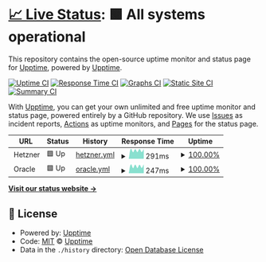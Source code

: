 # [📈 Live Status](https://upptime.github.io/upptime): <!--live status--> **🟩 All systems operational**

This repository contains the open-source uptime monitor and status page for [Upptime](https://upptime.js.org), powered by [Upptime](https://github.com/upptime/upptime).

[![Uptime CI](https://github.com/stiefel1234eu/upptime/workflows/Uptime%20CI/badge.svg)](https://github.com/stiefel1234eu/upptime/actions?query=workflow%3A%22Uptime+CI%22)
[![Response Time CI](https://github.com/stiefel1234eu/upptime/workflows/Response%20Time%20CI/badge.svg)](https://github.com/stiefel1234eu/upptime/actions?query=workflow%3A%22Response+Time+CI%22)
[![Graphs CI](https://github.com/stiefel1234eu/upptime/workflows/Graphs%20CI/badge.svg)](https://github.com/stiefel1234eu/upptime/actions?query=workflow%3A%22Graphs+CI%22)
[![Static Site CI](https://github.com/stiefel1234eu/upptime/workflows/Static%20Site%20CI/badge.svg)](https://github.com/stiefel1234eu/upptime/actions?query=workflow%3A%22Static+Site+CI%22)
[![Summary CI](https://github.com/stiefel1234eu/upptime/workflows/Summary%20CI/badge.svg)](https://github.com/stiefel1234eu/upptime/actions?query=workflow%3A%22Summary+CI%22)

With [Upptime](https://upptime.js.org), you can get your own unlimited and free uptime monitor and status page, powered entirely by a GitHub repository. We use [Issues](https://github.com/upptime/upptime/issues) as incident reports, [Actions](https://github.com/stiefel1234eu/upptime/actions) as uptime monitors, and [Pages](https://upptime.github.io/upptime) for the status page.

<!--start: status pages-->
<!-- This summary is generated by Upptime (https://github.com/upptime/upptime) -->
<!-- Do not edit this manually, your changes will be overwritten -->
<!-- prettier-ignore -->
| URL | Status | History | Response Time | Uptime |
| --- | ------ | ------- | ------------- | ------ |
| <img alt="" src="https://icons.duckduckgo.com/ip3/null.ico" height="13"> Hetzner | 🟩 Up | [hetzner.yml](https://github.com/Stiefel1234eu/upptime/commits/HEAD/history/hetzner.yml) | <details><summary><img alt="Response time graph" src="./graphs/hetzner/response-time-week.png" height="20"> 291ms</summary><br><a href="https://stiefel1234eu.github.io/upptime/history/hetzner"><img alt="Response time 294" src="https://img.shields.io/endpoint?url=https%3A%2F%2Fraw.githubusercontent.com%2FStiefel1234eu%2Fupptime%2FHEAD%2Fapi%2Fhetzner%2Fresponse-time.json"></a><br><a href="https://stiefel1234eu.github.io/upptime/history/hetzner"><img alt="24-hour response time 331" src="https://img.shields.io/endpoint?url=https%3A%2F%2Fraw.githubusercontent.com%2FStiefel1234eu%2Fupptime%2FHEAD%2Fapi%2Fhetzner%2Fresponse-time-day.json"></a><br><a href="https://stiefel1234eu.github.io/upptime/history/hetzner"><img alt="7-day response time 291" src="https://img.shields.io/endpoint?url=https%3A%2F%2Fraw.githubusercontent.com%2FStiefel1234eu%2Fupptime%2FHEAD%2Fapi%2Fhetzner%2Fresponse-time-week.json"></a><br><a href="https://stiefel1234eu.github.io/upptime/history/hetzner"><img alt="30-day response time 305" src="https://img.shields.io/endpoint?url=https%3A%2F%2Fraw.githubusercontent.com%2FStiefel1234eu%2Fupptime%2FHEAD%2Fapi%2Fhetzner%2Fresponse-time-month.json"></a><br><a href="https://stiefel1234eu.github.io/upptime/history/hetzner"><img alt="1-year response time 294" src="https://img.shields.io/endpoint?url=https%3A%2F%2Fraw.githubusercontent.com%2FStiefel1234eu%2Fupptime%2FHEAD%2Fapi%2Fhetzner%2Fresponse-time-year.json"></a></details> | <details><summary><a href="https://stiefel1234eu.github.io/upptime/history/hetzner">100.00%</a></summary><a href="https://stiefel1234eu.github.io/upptime/history/hetzner"><img alt="All-time uptime 100.00%" src="https://img.shields.io/endpoint?url=https%3A%2F%2Fraw.githubusercontent.com%2FStiefel1234eu%2Fupptime%2FHEAD%2Fapi%2Fhetzner%2Fuptime.json"></a><br><a href="https://stiefel1234eu.github.io/upptime/history/hetzner"><img alt="24-hour uptime 100.00%" src="https://img.shields.io/endpoint?url=https%3A%2F%2Fraw.githubusercontent.com%2FStiefel1234eu%2Fupptime%2FHEAD%2Fapi%2Fhetzner%2Fuptime-day.json"></a><br><a href="https://stiefel1234eu.github.io/upptime/history/hetzner"><img alt="7-day uptime 100.00%" src="https://img.shields.io/endpoint?url=https%3A%2F%2Fraw.githubusercontent.com%2FStiefel1234eu%2Fupptime%2FHEAD%2Fapi%2Fhetzner%2Fuptime-week.json"></a><br><a href="https://stiefel1234eu.github.io/upptime/history/hetzner"><img alt="30-day uptime 100.00%" src="https://img.shields.io/endpoint?url=https%3A%2F%2Fraw.githubusercontent.com%2FStiefel1234eu%2Fupptime%2FHEAD%2Fapi%2Fhetzner%2Fuptime-month.json"></a><br><a href="https://stiefel1234eu.github.io/upptime/history/hetzner"><img alt="1-year uptime 100.00%" src="https://img.shields.io/endpoint?url=https%3A%2F%2Fraw.githubusercontent.com%2FStiefel1234eu%2Fupptime%2FHEAD%2Fapi%2Fhetzner%2Fuptime-year.json"></a></details>
| <img alt="" src="https://icons.duckduckgo.com/ip3/null.ico" height="13"> Oracle | 🟩 Up | [oracle.yml](https://github.com/Stiefel1234eu/upptime/commits/HEAD/history/oracle.yml) | <details><summary><img alt="Response time graph" src="./graphs/oracle/response-time-week.png" height="20"> 247ms</summary><br><a href="https://stiefel1234eu.github.io/upptime/history/oracle"><img alt="Response time 250" src="https://img.shields.io/endpoint?url=https%3A%2F%2Fraw.githubusercontent.com%2FStiefel1234eu%2Fupptime%2FHEAD%2Fapi%2Foracle%2Fresponse-time.json"></a><br><a href="https://stiefel1234eu.github.io/upptime/history/oracle"><img alt="24-hour response time 301" src="https://img.shields.io/endpoint?url=https%3A%2F%2Fraw.githubusercontent.com%2FStiefel1234eu%2Fupptime%2FHEAD%2Fapi%2Foracle%2Fresponse-time-day.json"></a><br><a href="https://stiefel1234eu.github.io/upptime/history/oracle"><img alt="7-day response time 247" src="https://img.shields.io/endpoint?url=https%3A%2F%2Fraw.githubusercontent.com%2FStiefel1234eu%2Fupptime%2FHEAD%2Fapi%2Foracle%2Fresponse-time-week.json"></a><br><a href="https://stiefel1234eu.github.io/upptime/history/oracle"><img alt="30-day response time 260" src="https://img.shields.io/endpoint?url=https%3A%2F%2Fraw.githubusercontent.com%2FStiefel1234eu%2Fupptime%2FHEAD%2Fapi%2Foracle%2Fresponse-time-month.json"></a><br><a href="https://stiefel1234eu.github.io/upptime/history/oracle"><img alt="1-year response time 250" src="https://img.shields.io/endpoint?url=https%3A%2F%2Fraw.githubusercontent.com%2FStiefel1234eu%2Fupptime%2FHEAD%2Fapi%2Foracle%2Fresponse-time-year.json"></a></details> | <details><summary><a href="https://stiefel1234eu.github.io/upptime/history/oracle">100.00%</a></summary><a href="https://stiefel1234eu.github.io/upptime/history/oracle"><img alt="All-time uptime 100.00%" src="https://img.shields.io/endpoint?url=https%3A%2F%2Fraw.githubusercontent.com%2FStiefel1234eu%2Fupptime%2FHEAD%2Fapi%2Foracle%2Fuptime.json"></a><br><a href="https://stiefel1234eu.github.io/upptime/history/oracle"><img alt="24-hour uptime 100.00%" src="https://img.shields.io/endpoint?url=https%3A%2F%2Fraw.githubusercontent.com%2FStiefel1234eu%2Fupptime%2FHEAD%2Fapi%2Foracle%2Fuptime-day.json"></a><br><a href="https://stiefel1234eu.github.io/upptime/history/oracle"><img alt="7-day uptime 100.00%" src="https://img.shields.io/endpoint?url=https%3A%2F%2Fraw.githubusercontent.com%2FStiefel1234eu%2Fupptime%2FHEAD%2Fapi%2Foracle%2Fuptime-week.json"></a><br><a href="https://stiefel1234eu.github.io/upptime/history/oracle"><img alt="30-day uptime 100.00%" src="https://img.shields.io/endpoint?url=https%3A%2F%2Fraw.githubusercontent.com%2FStiefel1234eu%2Fupptime%2FHEAD%2Fapi%2Foracle%2Fuptime-month.json"></a><br><a href="https://stiefel1234eu.github.io/upptime/history/oracle"><img alt="1-year uptime 100.00%" src="https://img.shields.io/endpoint?url=https%3A%2F%2Fraw.githubusercontent.com%2FStiefel1234eu%2Fupptime%2FHEAD%2Fapi%2Foracle%2Fuptime-year.json"></a></details>

<!--end: status pages-->

[**Visit our status website →**](https://upptime.github.io/upptime)

## 📄 License

- Powered by: [Upptime](https://github.com/upptime/upptime)
- Code: [MIT](./LICENSE) © [Upptime](https://upptime.js.org)
- Data in the `./history` directory: [Open Database License](https://opendatacommons.org/licenses/odbl/1-0/)
